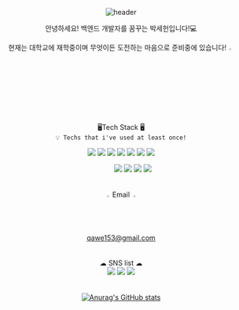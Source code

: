 <div align="center">

 ![header](https://capsule-render.vercel.app/api?type=waving&color=F8F8FF&height=300&section=header&text=Welcome&fontSize=90)

 안녕하세요! 백엔드 개발자를 꿈꾸는 박세헌입니다!💻 
 
현재는 대학교에 재학중이며 무엇이든 도전하는 마음으로 준비중에 있습니다!<img src = https://user-images.githubusercontent.com/68144687/173014354-9e008b79-02e2-4848-94ee-3e8571e985b1.png width="3%" height="3%"><br><br><br>
 🖥️Tech Stack 🖥️<br>
 `💡 Techs that i've used at least once!`

<img src="https://img.shields.io/badge/Python-3776AB?style=flat-square&logo=Python&logoColor=white"/></a> <img src="https://img.shields.io/badge/JAVA-008080?style=flat-square&logo=JAVA&logoColor=white"/></a> <img src="https://img.shields.io/badge/C-A8B9CC?style=flat-square&logo=C&logoColor=white"/></a> <img src="https://img.shields.io/badge/html-E34F26?style=flat-square&logo=HTML5&logoColor=white"/></a> <img src="https://img.shields.io/badge/css-1572B6?style=flat-square&logo=CSS3&logoColor=white"/></a> <img src="https://img.shields.io/badge/Javascript-F7DF1E?style=flat-square&logo=Javascript&logoColor=white"/></a> <img src="https://img.shields.io/badge/thymleaf-005F0F?style=flat-square&logo=Thymeleaf&logoColor=white"/></a>

&#160; &#160; &#160; &#160; &#160; &#160; <img src="https://img.shields.io/badge/SpringBoot-6DB33F?style=flat-square&logo=SpringBoot&logoColor=white"/></a> <img src="https://img.shields.io/badge/Spring Security-6DB33F?style=flat-square&logo=Spring Security&logoColor=white"/></a> <img src="https://img.shields.io/badge/MySQL-4479A1?style=flat-square&logo=MySQL&logoColor=white"/></a> <img src="https://img.shields.io/badge/AWS-232F3E?style=flat-square&logo=Amazon AWS&logoColor=white"/></a>
<br><br><br>
<img src = https://user-images.githubusercontent.com/68144687/173016153-b5808ce0-92de-47b7-95b9-bc596566238c.png width="2%" height="2%"> Email <img src = https://user-images.githubusercontent.com/68144687/173016153-b5808ce0-92de-47b7-95b9-bc596566238c.png width="2%" height="2%"><br>qawe153@gmail.com
<br><br><br>
☁ SNS list ☁<br>
[<img src="https://img.shields.io/badge/DevBlog-20C997?style=flat-square&logo=Velog&logoColor=white"/>](https://velog.io/@qtwe153)
[<img src="https://img.shields.io/badge/Facebook-1877F2?style=flat-square&logo=Facebook&logoColor=white"/>](https://www.facebook.com/profile.php?id=100007411651590)
[<img src="https://img.shields.io/badge/Instagram-E4405F?style=flat-square&logo=Instagram&logoColor=white"/>](https://www.instagram.com/parkse_98/)
<br><br><br>
[![Anurag's GitHub stats](https://github-readme-stats.vercel.app/api?username=SeHeon-Park&show_icons=true&theme=dark)](https://github.com/anuraghazra/github-readme-stats)
</div>
